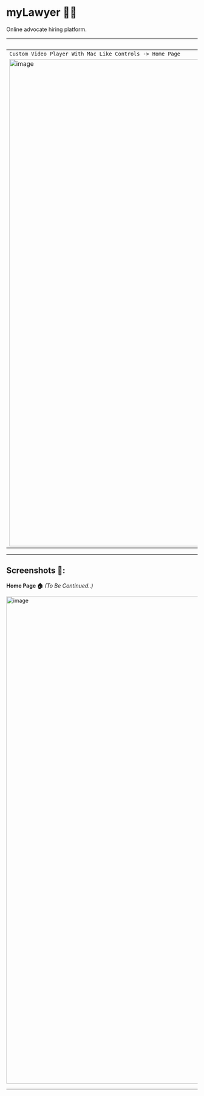 # myLawyer 👨‍⚖
Online advocate hiring platform.

| **Latest Update 📍** | 
| ----------- | 
| `Custom Video Player With Mac Like Controls -> Home Page`|
|<img width="1280" alt="image" src="https://github.com/iamneek/myLawyer/assets/136208577/4f8c652a-6053-4931-9de6-b5db2722cebd">|

---

## Screenshots 📸:

**Home Page 🏠** *(To Be Continued..)*

<img width="1280" alt="image" src="https://github.com/iamneek/myLawyer/assets/136208577/87aa5689-8b4a-4ce7-b9e2-7246d0ac9836">

---
